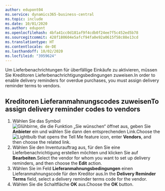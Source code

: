 ```yaml
---
author: edupont04
ms.service: dynamics365-business-central
ms.topic: include
ms.date: 10/01/2020
ms.author: edupont
ms.openlocfilehash: 4bfa41cc0d181af9f4cdb0f24ee7f5c452ed5b78
ms.sourcegitcommit: 428f180604e5afcf94fa0e92a0615f58c88e13cd
ms.translationtype: HT
ms.contentlocale: de-DE
ms.lasthandoff: 10/02/2020
ms.locfileid: "3959624"
---
```

<span data-ttu-id="9b7e8-101">Um Lieferbenachrichtungen für überfällige Einkäufe zu aktivieren, müssen Sie Kreditoren Lieferbenachrichtigungsbedingungen zuweisen.</span><span class="sxs-lookup"><span data-stu-id="9b7e8-101">In order to enable delivery reminders for overdue purchases, you must assign delivery reminder terms to vendors.</span></span>  

## <a name="to-assign-delivery-reminder-codes-to-vendors"></a><span data-ttu-id="9b7e8-102">Kreditoren Lieferanmahnungscodes zuweisen</span><span class="sxs-lookup"><span data-stu-id="9b7e8-102">To assign delivery reminder codes to vendors</span></span>  

1. <span data-ttu-id="9b7e8-103">Wählen Sie das Symbol ![Glühbirne, die die Funktion „Sie wünschen“ öffnet](../../../media/ui-search/search_small.png "Tell me-Funktion") aus, geben Sie **Anbieter** ein und wählen Sie dann den entsprechenden Link.</span><span class="sxs-lookup"><span data-stu-id="9b7e8-103">Choose the ![Lightbulb that opens the Tell Me feature](../../../media/ui-search/search_small.png "Tell me what you want to do") icon, enter **Vendors**, and then choose the related link.</span></span>  
2. <span data-ttu-id="9b7e8-104">Wählen Sie den Inventurauftrag aus, für den Sie eine Lieferbenachrichtigung erstellen möchten und klicken Sie auf **Bearbeiten**.</span><span class="sxs-lookup"><span data-stu-id="9b7e8-104">Select the vendor for whom you want to set up delivery reminders, and then choose the **Edit** action.</span></span>  
3. <span data-ttu-id="9b7e8-105">Wählen Sie im Feld **Lieferanmahnungsbedingungen** einen Lieferanmahnungscode für den Kreditor aus.</span><span class="sxs-lookup"><span data-stu-id="9b7e8-105">In the **Delivery Reminder Terms** field, select a delivery reminder terms code for the vendor.</span></span>  
4. <span data-ttu-id="9b7e8-106">Wählen Sie die Schaltfläche **OK** aus.</span><span class="sxs-lookup"><span data-stu-id="9b7e8-106">Choose the **OK** button.</span></span>  
